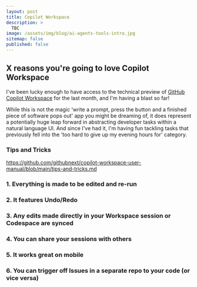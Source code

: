 ```yaml
---
layout: post
title: Copilot Workspace
description: >
  TBC
image: /assets/img/blog/ai-agents-tools-intro.jpg
sitemap: false
published: false
---
```


## X reasons you're going to love Copilot Workspace

I've been lucky enough to have access to the technical preview of [GitHub Copilot Workspace](https://githubnext.com/projects/copilot-workspace) for the last month, and I'm having a blast so far!

While this is not the magic 'write a prompt, press the button and a finished piece of software pops out' app you might be dreaming of, it does represent a potentially huge leap forward in abstracting developer tasks within a natural language UI. And since I've had it, I'm having fun tackling tasks that previously fell into the 'too hard to give up my evening hours for' category.

### Tips and Tricks

https://github.com/githubnext/copilot-workspace-user-manual/blob/main/tips-and-tricks.md

### 1. Everything is made to be edited and re-run

### 2. It features Undo/Redo

### 3. Any edits made directly in your Workspace session or Codespace are synced

### 4. You can share your sessions with others

### 5. It works great on mobile

### 6. You can trigger off Issues in a separate repo to your code (or vice versa)
